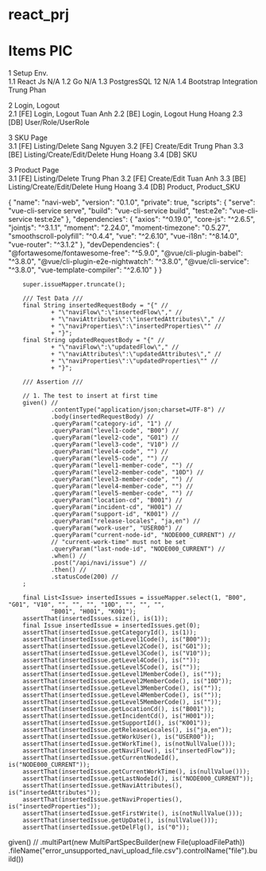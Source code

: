 # react_prj


#	Items	PIC
1	Setup Env.	 
1.1	React Js	N/A
1.2	Go	N/A
1.3	PostgresSQL 12	N/A
1.4	Bootstrap Integration	Trung Phan
	 	
2	Login, Logout	
2.1	[FE] Login, Logout	Tuan Anh
2.2	[BE] Login, Logout	Hung Hoang
2.3	[DB] User/Role/UserRole 	
 	 	
3	SKU Page	
3.1	[FE] Listing/Delete	Sang Nguyen
3.2	[FE] Create/Edit	Trung Phan
3.3	[BE] Listing/Create/Edit/Delete	Hung Hoang
3.4	[DB] SKU	
 	 	
3	Product Page	
3.1	[FE] Listing/Delete	Trung Phan
3.2	[FE] Create/Edit	Tuan Anh
3.3	[BE] Listing/Create/Edit/Delete	Hung Hoang
3.4	[DB] Product, Product_SKU	


{
  "name": "navi-web",
  "version": "0.1.0",
  "private": true,
  "scripts": {
    "serve": "vue-cli-service serve",
    "build": "vue-cli-service build",
    "test:e2e": "vue-cli-service test:e2e"
  },
  "dependencies": {
    "axios": "^0.19.0",
    "core-js": "^2.6.5",
    "jointjs": "^3.1.1",
    "moment": "2.24.0",
    "moment-timezone": "0.5.27",
    "smoothscroll-polyfill": "^0.4.4",
    "vue": "^2.6.10",
    "vue-i18n": "^8.14.0",
    "vue-router": "^3.1.2"
  },
  "devDependencies": {
    "@fortawesome/fontawesome-free": "^5.9.0",
    "@vue/cli-plugin-babel": "^3.8.0",
    "@vue/cli-plugin-e2e-nightwatch": "^3.8.0",
    "@vue/cli-service": "^3.8.0",
    "vue-template-compiler": "^2.6.10"
  }
}
<script> " //
            + "SELECT DISTINCT " //
            + "  \"SEIBUN_CD\", " //
            + "  \"SEIBUN_NM\", " //
            + "  \"SIKIBETU\" " //
            + "FROM " //
            + "  TEC_M_SEIBUN " //
            + "WHERE " //
            + "  \"SIKIBETU\" IN " //
            + "  <foreach item='sikibetu' collection='sikibetuList' " //
            + "   open='(' separator=',' close=')'>" //
            + "    #{sikibetu} " //
            + "  </foreach> " //
            + "ORDER BY " //
            + "  \"SEIBUN_CD\" ASC " //
            + "</script> 
	    
	    
	    super.issueMapper.truncate();

		/// Test Data ///
		final String insertedRequestBody = "{" //
				+ "\"naviFlow\":\"insertedFlow\"," //
				+ "\"naviAttributes\":\"insertedAttributes\"," //
				+ "\"naviProperties\":\"insertedProperties\"" //
				+ "}";
		final String updatedRequestBody = "{" //
				+ "\"naviFlow\":\"updatedFlow\"," //
				+ "\"naviAttributes\":\"updatedAttributes\"," //
				+ "\"naviProperties\":\"updatedProperties\"" //
				+ "}";

		/// Assertion ///

		// 1. The test to insert at first time
		given() //
				.contentType("application/json;charset=UTF-8") //
				.body(insertedRequestBody) //
				.queryParam("category-id", "1") //
				.queryParam("level1-code", "B00") //
				.queryParam("level2-code", "G01") //
				.queryParam("level3-code", "V10") //
				.queryParam("level4-code", "") //
				.queryParam("level5-code", "") //
				.queryParam("level1-member-code", "") //
				.queryParam("level2-member-code", "10D") //
				.queryParam("level3-member-code", "") //
				.queryParam("level4-member-code", "") //
				.queryParam("level5-member-code", "") //
				.queryParam("location-cd", "B001") //
				.queryParam("incident-cd", "H001") //
				.queryParam("support-id", "K001") //
				.queryParam("release-locales", "ja,en") //
				.queryParam("work-user", "USER00") //
				.queryParam("current-node-id", "NODE000_CURRENT") //
				// "current-work-time" must not be set
				.queryParam("last-node-id", "NODE000_CURRENT") //
				.when() //
				.post("/api/navi/issue") //
				.then() //
				.statusCode(200) //
		;

		final List<Issue> insertedIssues = issueMapper.select(1, "B00", "G01", "V10", "", "", "", "10D", "", "", "",
				"B001", "H001", "K001");
		assertThat(insertedIssues.size(), is(1));
		final Issue insertedIssue = insertedIssues.get(0);
		assertThat(insertedIssue.getCategoryId(), is(1));
		assertThat(insertedIssue.getLevel1Code(), is("B00"));
		assertThat(insertedIssue.getLevel2Code(), is("G01"));
		assertThat(insertedIssue.getLevel3Code(), is("V10"));
		assertThat(insertedIssue.getLevel4Code(), is(""));
		assertThat(insertedIssue.getLevel5Code(), is(""));
		assertThat(insertedIssue.getLevel1MemberCode(), is(""));
		assertThat(insertedIssue.getLevel2MemberCode(), is("10D"));
		assertThat(insertedIssue.getLevel3MemberCode(), is(""));
		assertThat(insertedIssue.getLevel4MemberCode(), is(""));
		assertThat(insertedIssue.getLevel5MemberCode(), is(""));
		assertThat(insertedIssue.getLocationCd(), is("B001"));
		assertThat(insertedIssue.getIncidentCd(), is("H001"));
		assertThat(insertedIssue.getSupportId(), is("K001"));
		assertThat(insertedIssue.getReleaseLocales(), is("ja,en"));
		assertThat(insertedIssue.getWorkUser(), is("USER00"));
		assertThat(insertedIssue.getWorkTime(), is(notNullValue()));
		assertThat(insertedIssue.getNaviFlow(), is("insertedFlow"));
		assertThat(insertedIssue.getCurrentNodeId(), is("NODE000_CURRENT"));
		assertThat(insertedIssue.getCurrentWorkTime(), is(nullValue()));
		assertThat(insertedIssue.getLastNodeId(), is("NODE000_CURRENT"));
		assertThat(insertedIssue.getNaviAttributes(), is("insertedAttributes"));
		assertThat(insertedIssue.getNaviProperties(), is("insertedProperties"));
		assertThat(insertedIssue.getFirstWrite(), is(notNullValue()));
		assertThat(insertedIssue.getUpDate(), is(nullValue()));
		assertThat(insertedIssue.getDelFlg(), is("0"));


given() //
				.multiPart(new MultiPartSpecBuilder(new File(uploadFilePath))
						.fileName("error_unsupported_navi_upload_file.csv").controlName("file").build())
